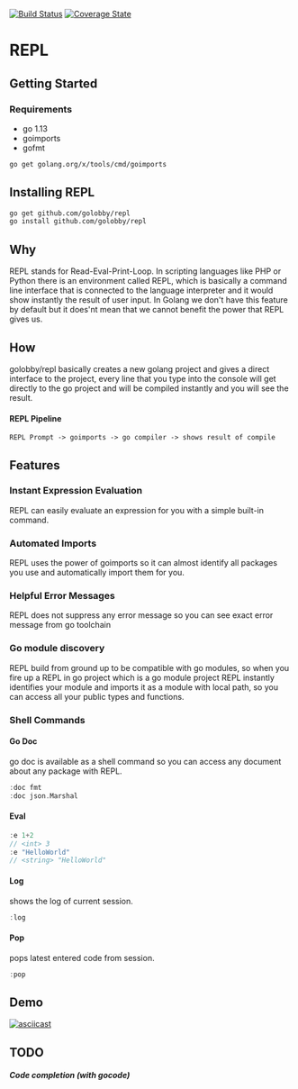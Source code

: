 [![Build Status](https://travis-ci.org/golobby/repl.png?branch=master)](https://travis-ci.org/golobby/repl)
[![Coverage State](https://coveralls.io/repos/github/golobby/repl/badge.png?branch=master)](https://coveralls.io/github/golobby/repl)
# REPL
## Getting Started

### Requirements
- go 1.13
- goimports
- gofmt
```bash
go get golang.org/x/tools/cmd/goimports
```

## Installing REPL
```bash
go get github.com/golobby/repl
go install github.com/golobby/repl
```
####
## Why
REPL stands for Read-Eval-Print-Loop. In scripting languages like PHP or Python there is an environment called REPL, which is 
basically a command line interface that is connected to the language interpreter and it would show instantly the result of 
user input. In Golang we don't have this feature by default but it does'nt mean that we cannot benefit the power that REPL gives
us.

## How
golobby/repl basically creates a new golang project and gives a direct interface to the project, every line that you type into the 
console will get directly to the go project and will be compiled instantly and you will see the result.
#### REPL Pipeline
`REPL Prompt -> goimports -> go compiler -> shows result of compile`

## Features

### Instant Expression Evaluation
REPL can easily evaluate an expression for you with a simple built-in command.
### Automated Imports
REPL uses the power of goimports so it can almost identify all packages you use and automatically import them for you.

### Helpful Error Messages
REPL does not suppress any error message so you can see exact error message from go toolchain

### Go module discovery
REPL build from ground up to be compatible with go modules, so when you fire up a REPL in go project which is a go module project
REPL instantly identifies your module and imports it as a module with local path, so you can access all your public types and functions.

### Shell Commands

#### Go Doc
go doc is available as a shell command so you can access any document about any package with REPL.
```go
:doc fmt
:doc json.Marshal
```
#### Eval
```go
:e 1+2
// <int> 3
:e "HelloWorld"
// <string> "HelloWorld"
```
#### Log
shows the log of current session.
```go
:log
```
#### Pop
pops latest entered code from session.
```go
:pop
```
## Demo
[![asciicast](https://asciinema.org/a/273628.svg)](https://asciinema.org/a/273628)
## TODO
##### Code completion (with gocode)
